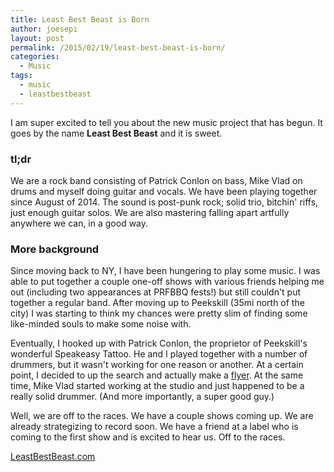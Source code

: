 ```yaml
---
title: Least Best Beast is Born
author: joesepi
layout: post
permalink: /2015/02/19/least-best-beast-is-born/
categories:
  - Music
tags:
  - music
  - leastbestbeast
---
```


I am super excited to tell you about the new music project that has begun. It goes by the name **Least Best Beast** and it is sweet.

### tl;dr

We are a rock band consisting of Patrick Conlon on bass, Mike Vlad on drums and myself doing guitar and vocals. We have been playing together since August of 2014. The sound is post-punk rock; solid trio, bitchin' riffs, just enough guitar solos. We are also mastering falling apart artfully anywhere we can, in a good way.

### More background

Since moving back to NY, I have been hungering to play some music. I was able to put together a couple one-off shows with various friends helping me out (including two appearances at PRFBBQ fests!) but still couldn't put together a regular band. After moving up to Peekskill (35mi north of the city) I was starting to think my chances were pretty slim of finding some like-minded souls to make some noise with.

Eventually, I hooked up with Patrick Conlon, the proprietor of Peekskill's wonderful Speakeasy Tattoo. He and I played together with a number of drummers, but it wasn't working for one reason or another. At a certain point, I decided to up the search and actually make a [flyer](http://leastbestbeast.com/drummer). At the same time, Mike Vlad started working at the studio and just happened to be a really solid drummer. (And more importantly, a super good guy.)

Well, we are off to the races. We have a couple shows coming up. We are already strategizing to record soon. We have a friend at a label who is coming to the first show and is excited to hear us. Off to the races.

[LeastBestBeast.com](http://leastbestbeast.com)







